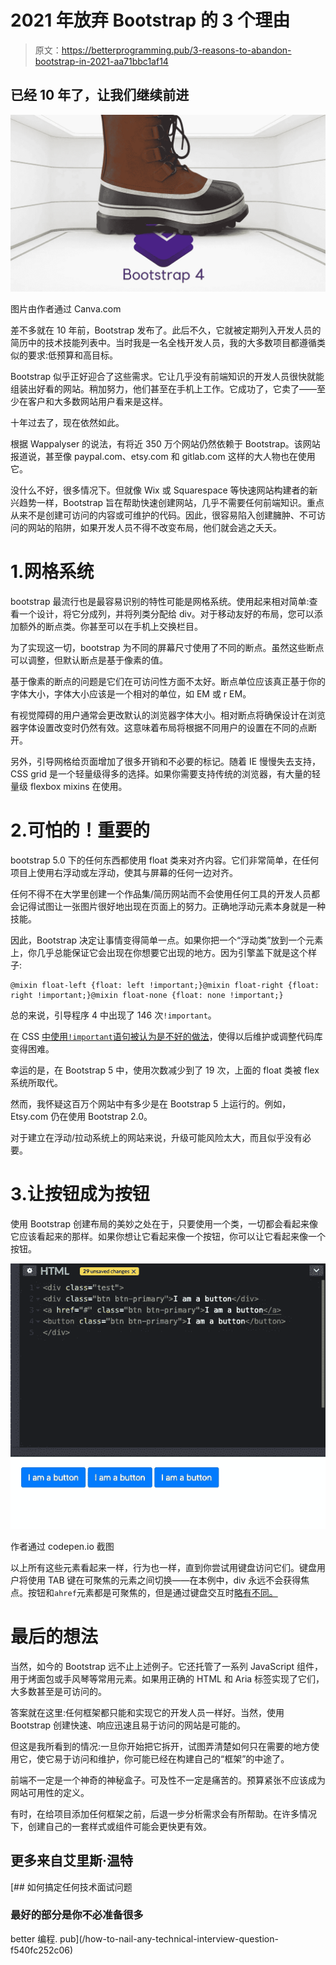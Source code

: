 # 2021 年放弃 Bootstrap 的 3 个理由

> 原文：<https://betterprogramming.pub/3-reasons-to-abandon-bootstrap-in-2021-aa71bbc1af14>

## 已经 10 年了，让我们继续前进

![](img/41de910d92479cf37d68b53a8eba9377.png)

图片由作者通过 Canva.com

差不多就在 10 年前，Bootstrap 发布了。此后不久，它就被定期列入开发人员的简历中的技术技能列表中。当时我是一名全栈开发人员，我的大多数项目都遵循类似的要求:低预算和高目标。

Bootstrap 似乎正好迎合了这些需求。它让几乎没有前端知识的开发人员很快就能组装出好看的网站。稍加努力，他们甚至在手机上工作。它成功了，它卖了——至少在客户和大多数网站用户看来是这样。

十年过去了，现在依然如此。

根据 Wappalyser 的说法，有将近 350 万个网站仍然依赖于 Bootstrap。该网站报道说，甚至像 paypal.com、etsy.com 和 gitlab.com 这样的大人物也在使用它。

没什么不好，很多情况下。但就像 Wix 或 Squarespace 等快速网站构建者的新兴趋势一样，Bootstrap 旨在帮助快速创建网站，几乎不需要任何前端知识。重点从来不是创建可访问的内容或可维护的代码。因此，很容易陷入创建臃肿、不可访问的网站的陷阱，如果开发人员不得不改变布局，他们就会逃之夭夭。

# 1.网格系统

bootstrap 最流行也是最容易识别的特性可能是网格系统。使用起来相对简单:查看一个设计，将它分成列，并将列类分配给 div。对于移动友好的布局，您可以添加额外的断点类。你甚至可以在手机上交换栏目。

为了实现这一切，bootstrap 为不同的屏幕尺寸使用了不同的断点。虽然这些断点可以调整，但默认断点是基于像素的值。

基于像素的断点的问题是它们在可访问性方面不太好。断点单位应该真正基于你的字体大小，字体大小应该是一个相对的单位，如 EM 或 r EM。

有视觉障碍的用户通常会更改默认的浏览器字体大小。相对断点将确保设计在浏览器字体设置改变时仍然有效。这意味着布局将根据不同用户的设置在不同的点断开。

另外，引导网格给页面增加了很多开销和不必要的标记。随着 IE 慢慢失去支持，CSS grid 是一个轻量级得多的选择。如果你需要支持传统的浏览器，有大量的轻量级 flexbox mixins 在使用。

# 2.可怕的！重要的

bootstrap 5.0 下的任何东西都使用 float 类来对齐内容。它们非常简单，在任何项目上使用右浮动或左浮动，使其与屏幕的任何一边对齐。

任何不得不在大学里创建一个作品集/简历网站而不会使用任何工具的开发人员都会记得试图让一张图片很好地出现在页面上的努力。正确地浮动元素本身就是一种技能。

因此，Bootstrap 决定让事情变得简单一点。如果你把一个“浮动类”放到一个元素上，你几乎总能保证它会出现在你想要它出现的地方。因为引擎盖下就是这个样子:

```
@mixin float-left {float: left !important;}@mixin float-right {float: right !important;}@mixin float-none {float: none !important;}
```

总的来说，引导程序 4 中出现了 146 次`!important`。

在 CSS [中使用`!important`语句被认为是不好的做法](https://uxengineer.com/css-specificity-avoid-important-css/)，使得以后维护或调整代码库变得困难。

幸运的是，在 Bootstrap 5 中，使用次数减少到了 19 次，上面的 float 类被 flex 系统所取代。

然而，我怀疑这百万个网站中有多少是在 Bootstrap 5 上运行的。例如，Etsy.com 仍在使用 Bootstrap 2.0。

对于建立在浮动/拉动系统上的网站来说，升级可能风险太大，而且似乎没有必要。

# 3.让按钮成为按钮

使用 Bootstrap 创建布局的美妙之处在于，只要使用一个类，一切都会看起来像它应该看起来的那样。如果你想让它看起来像一个按钮，你可以让它看起来像一个按钮。

![](img/c94c48a885547714077fe8f3c535d2a6.png)

作者通过 codepen.io 截图

以上所有这些元素看起来一样，行为也一样，直到你尝试用键盘访问它们。键盘用户将使用 TAB 键在可聚焦的元素之间切换——在本例中，div 永远不会获得焦点。按钮和`ahref`元素都是可聚焦的，但是通过键盘交互时[略有不同。](http://web-accessibility.carnegiemuseums.org/content/buttons/)

# 最后的想法

当然，如今的 Bootstrap 远不止上述例子。它还托管了一系列 JavaScript 组件，用于烤面包或手风琴等常用元素。如果用正确的 HTML 和 Aria 标签实现了它们，大多数甚至是可访问的。

答案就在这里:任何框架都只能和实现它的开发人员一样好。当然，使用 Bootstrap 创建快速、响应迅速且易于访问的网站是可能的。

但这是我所看到的情况:一旦你开始把它拆开，试图弄清楚如何只在需要的地方使用它，使它易于访问和维护，你可能已经在构建自己的“框架”的中途了。

前端不一定是一个神奇的神秘盒子。可及性不一定是痛苦的。预算紧张不应该成为网站可用性的定义。

有时，在给项目添加任何框架之前，后退一步分析需求会有所帮助。在许多情况下，创建自己的一套样式或组件可能会更快更有效。

## 更多来自艾里斯·温特

[](/how-to-nail-any-technical-interview-question-f540fc252c06) [## 如何搞定任何技术面试问题

### 最好的部分是你不必准备很多

better 编程. pub](/how-to-nail-any-technical-interview-question-f540fc252c06)